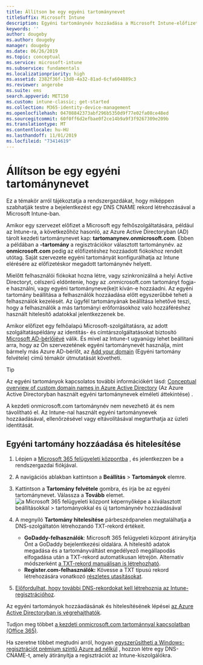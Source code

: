 ```yaml
---
title: Állítson be egy egyéni tartománynevet
titleSuffix: Microsoft Intune
description: Egyéni tartománynév hozzáadása a Microsoft Intune-előfizetéshez
keywords: ''
author: dougeby
ms.author: dougeby
manager: dougeby
ms.date: 06/26/2019
ms.topic: conceptual
ms.service: microsoft-intune
ms.subservice: fundamentals
ms.localizationpriority: high
ms.assetid: 2382f36f-13d8-4a32-81ad-6cfa604889c3
ms.reviewer: angerobe
ms.suite: ems
search.appverid: MET150
ms.custom: intune-classic; get-started
ms.collection: M365-identity-device-management
ms.openlocfilehash: 04708842373abf296b5350d9f77e02fa08ce48ed
ms.sourcegitcommit: 60f0ff6d2efbae0f2ce14b9a9f3f9267309e209b
ms.translationtype: MT
ms.contentlocale: hu-HU
ms.lasthandoff: 11/01/2019
ms.locfileid: "73414619"
---
```

# <a name="configure-a-custom-domain-name"></a>Állítson be egy egyéni tartománynevet

Ez a témakör arról tájékoztatja a rendszergazdákat, hogy miképpen szabhatják testre a bejelentkezést egy DNS CNAME rekord létrehozásával a Microsoft Intune-ban.

Amikor egy szervezet előfizet a Microsoft egy felhőszolgáltatására, például az Intune-ra, a következőhöz hasonló, az Azure Active Directoryban (AD) tárolt kezdeti tartománynevet kap: **tartomanynev.onmicrosoft.com**. Ebben a példában a **-tartomány** a regisztrációkor választott tartománynév. az **onmicrosoft.com** pedig az előfizetéshez hozzáadott fiókokhoz rendelt utótag. Saját szervezete egyéni tartományát konfigurálhatja az Intune elérésére az előfizetéskor megadott tartománynév helyett.

Mielőtt felhasználói fiókokat hozna létre, vagy szinkronizálná a helyi Active Directoryt, célszerű eldöntenie, hogy az .onmicrosoft.com tartományt fogja-e használni, vagy egyéni tartományneve(ke)t kíván-e hozzáadni. Az egyéni tartomány beállítása a felhasználók hozzáadása előtt egyszerűbbé teheti a felhasználók kezelését. Az ügyfél tartományának beállítása lehetővé teszi, hogy a felhasználók a más tartományi erőforrásokhoz való hozzáféréshez használt hitelesítő adatokkal jelentkezzenek be.

Amikor előfizet egy felhőalapú Microsoft-szolgáltatásra, az adott szolgáltatáspéldány az identitás- és címtárszolgáltatásokat biztosító [Microsoft AD-bérlőjévé](https://technet.microsoft.com/library/jj573650.aspx#BKMK_WhatIsAnAzureADTenant) válik. És mivel az Intune-t ugyanúgy lehet beállítani arra, hogy az Ön szervezetének egyéni tartománynevét használja, mint bármely más Azure AD-bérlőt, az [Add your domain](https://azure.microsoft.com/documentation/articles/active-directory-add-domain/) (Egyéni tartomány felvétele) című témakör útmutatását követheti.

> [!TIP]
> Az egyéni tartományok kapcsolatos további információkért lásd: [Conceptual overview of custom domain names in Azure Active Directory](https://azure.microsoft.com/documentation/articles/active-directory-add-domain-concepts/) (Az Azure Active Directoryban használt egyéni tartománynevek elméleti áttekintése) .

A kezdeti onmicrosoft.com tartománynév nem nevezhető át és nem távolítható el. Az Intune-nal használt egyéni tartománynevek hozzáadásával, ellenőrzésével vagy eltávolításával megtarthatja az üzleti identitását.

## <a name="to-add-and-verify-your-custom-domain"></a>Egyéni tartomány hozzáadása és hitelesítése

1. Lépjen a [Microsoft 365 felügyeleti központba](https://admin.microsoft.com/) , és jelentkezzen be a rendszergazdai fiókjával.

2. A navigációs ablakban kattintson a **Beállítás** &gt; **Tartományok** elemre.

3. Kattintson a **Tartomány felvétele** gombra, és írja be az egyéni tartománynevet. Válassza a **Tovább** elemet.
   ![a Microsoft 365 felügyeleti központ képernyőképe a kiválasztott beállításokkal > tartományokkal és új tartománynév hozzáadásával](./media/custom-domain-name-configure/domain-custom-add.png)
4. A megnyíló **Tartomány hitelesítése** párbeszédpanelen megtalálhatja a DNS-szolgáltatón létrehozandó TXT-rekord értékeit.
    - **GoDaddy-felhasználók**: Microsoft 365 felügyeleti központ átirányítja Önt a GoDaddy bejelentkezési oldalára. A hitelesítő adatok megadása és a tartományváltást engedélyező megállapodás elfogadása után a TXT-rekord automatikusan létrejön. Alternatív módszerként [a TXT-rekord manuálisan is létrehozható](https://support.office.com/article/Create-DNS-records-at-GoDaddy-for-Office-365-f40a9185-b6d5-4a80-bb31-aa3bb0cab48a).
    - **Register.com-felhasználók:** Kövesse a TXT típusú rekord létrehozására vonatkozó [részletes utasításokat](https://support.office.com/article/Create-DNS-records-at-Register-com-for-Office-365-55bd8c38-3316-48ae-a368-4959b2c1684e#BKMK_verify).
5. [Előfordulhat, hogy további DNS-rekordokat kell létrehoznia az Intune-regisztrációhoz](../enrollment/windows-enroll.md#simplify-windows-enrollment-without-azure-ad-premium).

Az egyéni tartományok hozzáadásának és hitelesítésének lépései [az Azure Active Directoryban is végrehajthatók](https://azure.microsoft.com/documentation/articles/active-directory-add-domain/).

Tudjon meg többet [a kezdeti onmicrosoft.com tartománnyal kapcsolatban (Office 365)](https://support.office.com/article/About-your-initial-onmicrosoft-com-domain-in-Office-365-B9FC3018-8844-43F3-8DB1-1B3A8E9CFD5A).

Ha szeretne többet megtudni arról, hogyan [egyszerűsítheti a Windows-regisztrációt prémium szintű Azure ad nélkül](../enrollment/windows-enroll.md#simplify-windows-enrollment-without-azure-ad-premium) , hozzon létre egy DNS-CNAME-t, amely átirányítja a regisztrációt az Intune-kiszolgálókra.

